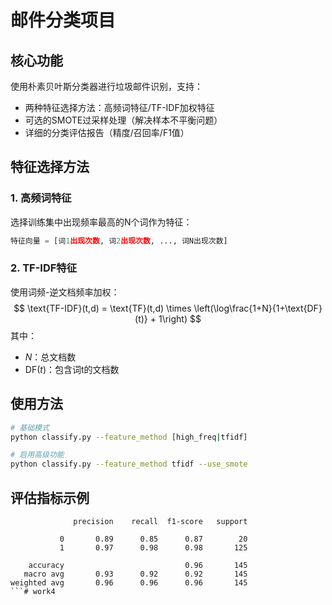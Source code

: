 # 邮件分类项目

## 核心功能
使用朴素贝叶斯分类器进行垃圾邮件识别，支持：
- 两种特征选择方法：高频词特征/TF-IDF加权特征
- 可选的SMOTE过采样处理（解决样本不平衡问题）
- 详细的分类评估报告（精度/召回率/F1值）

## 特征选择方法
### 1. 高频词特征
选择训练集中出现频率最高的N个词作为特征：
```python
特征向量 = [词1出现次数, 词2出现次数, ..., 词N出现次数]
```

### 2. TF-IDF特征
使用词频-逆文档频率加权：
$$
\text{TF-IDF}(t,d) = \text{TF}(t,d) \times \left(\log\frac{1+N}{1+\text{DF}(t)} + 1\right)
$$
其中：
- $N$：总文档数
- $\text{DF}(t)$：包含词t的文档数

## 使用方法
```bash
# 基础模式
python classify.py --feature_method [high_freq|tfidf]

# 启用高级功能
python classify.py --feature_method tfidf --use_smote
```

## 评估指标示例
```text
              precision    recall  f1-score   support

           0       0.89      0.85      0.87        20
           1       0.97      0.98      0.98       125

    accuracy                           0.96       145
   macro avg       0.93      0.92      0.92       145
weighted avg       0.96      0.96      0.96       145
```# work4
